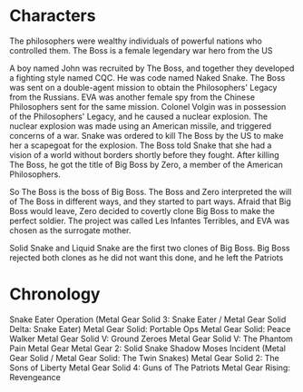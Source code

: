# Characters
The philosophers were wealthy individuals of powerful nations who controlled them.
The Boss is a female legendary war hero from the US

A boy named John was recruited by The Boss, and together they developed a fighting style named CQC.
He was code named Naked Snake.
The Boss was sent on a double-agent mission to obtain the Philosophers' Legacy from the Russians.
EVA was another female spy from the Chinese Philosophers sent for the same mission.
Colonel Volgin was in possession of the Philosophers' Legacy, and he caused a nuclear explosion.
The nuclear explosion was made using an American missile, and triggered concerns of a war.
Snake was ordered to kill The Boss by the US to make her a scapegoat for the explosion.
The Boss told Snake that she had a vision of a world without borders shortly before they fought.
After killing The Boss, he got the title of Big Boss by Zero, a member of the American Philosophers.

So The Boss is the boss of Big Boss.
The Boss and Zero interpreted the will of The Boss in different ways, and they started to part ways.
Afraid that Big Boss would leave, Zero decided to covertly clone Big Boss to make the perfect soldier.
The project was called Les Infantes Terribles, and EVA was chosen as the surrogate mother.

Solid Snake and Liquid Snake are the first two clones of Big Boss.
Big Boss rejected both clones as he did not want this done, and he left the Patriots
# Chronology
Snake Eater Operation (Metal Gear Solid 3: Snake Eater / Metal Gear Solid Delta: Snake Eater)
Metal Gear Solid: Portable Ops
Metal Gear Solid: Peace Walker
Metal Gear Solid V: Ground Zeroes
Metal Gear Solid V: The Phantom Pain
Metal Gear
Metal Gear 2: Solid Snake
Shadow Moses Incident (Metal Gear Solid / Metal Gear Solid: The Twin Snakes)
Metal Gear Solid 2: The Sons of Liberty
Metal Gear Solid 4: Guns of The Patriots
Metal Gear Rising: Revengeance